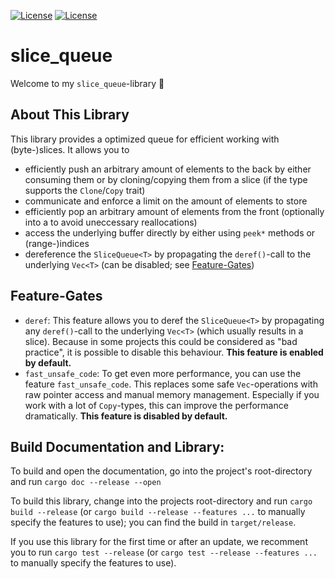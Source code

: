 [![License](https://img.shields.io/badge/License-BSD--2--Clause-blue.svg)](https://opensource.org/licenses/BSD-2-Clause)
[![License](https://img.shields.io/badge/License-MIT-blue.svg)](https://opensource.org/licenses/MIT)

# slice_queue
Welcome to my `slice_queue`-library 🎊


## About This Library
This library provides a optimized queue for efficient working with (byte-)slices. It allows you to
 - efficiently push an arbitrary amount of elements to the back by either consuming them or by cloning/copying them from
   a slice (if the type supports the `Clone`/`Copy` trait)
 - communicate and enforce a limit on the amount of elements to store
 - efficiently pop an arbitrary amount of elements from the front (optionally into a to avoid uneccessary reallocations)
 - access the underlying buffer directly by either using `peek*` methods or (range-)indices
 - dereference the `SliceQueue<T>` by propagating the `deref()`-call to the underlying `Vec<T>` (can be disabled; see
   [Feature-Gates](#feature-gates))


## Feature-Gates
 - `deref`: This feature allows you to deref the `SliceQueue<T>` by propagating any `deref()`-call to the underlying
   `Vec<T>` (which usually results in a slice). Because in some projects this could be considered as "bad practice", it
   is possible to disable this behaviour. __This feature is enabled by default.__
 - `fast_unsafe_code`: To get even more performance, you can use the feature `fast_unsafe_code`. This replaces some safe
   `Vec`-operations with raw pointer access and manual memory management. Especially if you work with a lot of
   `Copy`-types, this can improve the performance dramatically. __This feature is disabled by default.__


## Build Documentation and Library:
To build and open the documentation, go into the project's root-directory and run `cargo doc --release --open`

To build this library, change into the projects root-directory and run `cargo build --release` (or
`cargo build --release --features ...` to manually specify the features to use); you can find the build in
`target/release`.

If you use this library for the first time or after an update, we recomment you to run `cargo test --release` (or
`cargo test --release --features ...` to manually specify the features to use).